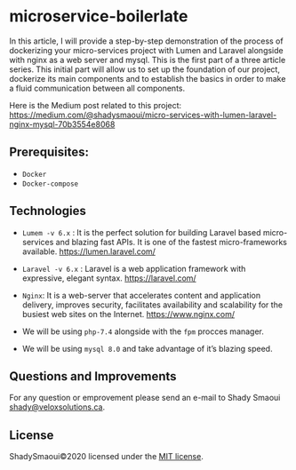 # microservice-boilerlate

In this article, I will provide a step-by-step demonstration of the process of dockerizing your micro-services project with Lumen and Laravel alongside with nginx as a web server and mysql. This is the first part of a three article series.
This initial part will allow us to set up the foundation of our project, dockerize its main components and to establish the basics in order to make a fluid communication between all components.

Here is the Medium post related to this project:
https://medium.com/@shadysmaoui/micro-services-with-lumen-laravel-nginx-mysql-70b3554e8068

## Prerequisites:

- `Docker`
- `Docker-compose`

## Technologies
- `Lumem -v 6.x` : It is the perfect solution for building Laravel based micro-services and blazing fast APIs. It is one of the fastest micro-frameworks available.
https://lumen.laravel.com/

- `Laravel -v 6.x` : Laravel is a web application framework with expressive, elegant syntax.
https://laravel.com/

- `Nginx`: It is a web-server that accelerates content and application delivery, improves security, facilitates availability and scalability for the busiest web sites on the Internet.
https://www.nginx.com/

- We will be using `php-7.4` alongside with the `fpm` procces manager.
- We will be using `mysql 8.0` and take advantage of it’s blazing speed.


## Questions and Improvements

For any question or emprovement please send an e-mail to Shady Smaoui [shady@veloxsolutions.ca](mailto:shady@veloxsolutions.ca).

## License

ShadySmaoui©2020 licensed under the [MIT license](https://opensource.org/licenses/MIT).
